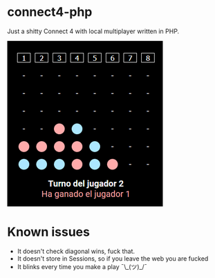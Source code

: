 # connect4-php
Just a shitty Connect 4 with local multiplayer written in PHP.

![](https://github.com/Eriknaitor/connect4-php/blob/master/img/preview.png)

# Known issues
* It doesn't check diagonal wins, fuck that.
* It doesn't store in Sessions, so if you leave the web you are fucked
* It blinks every time you make a play ¯\\\_(ツ)\_/¯
